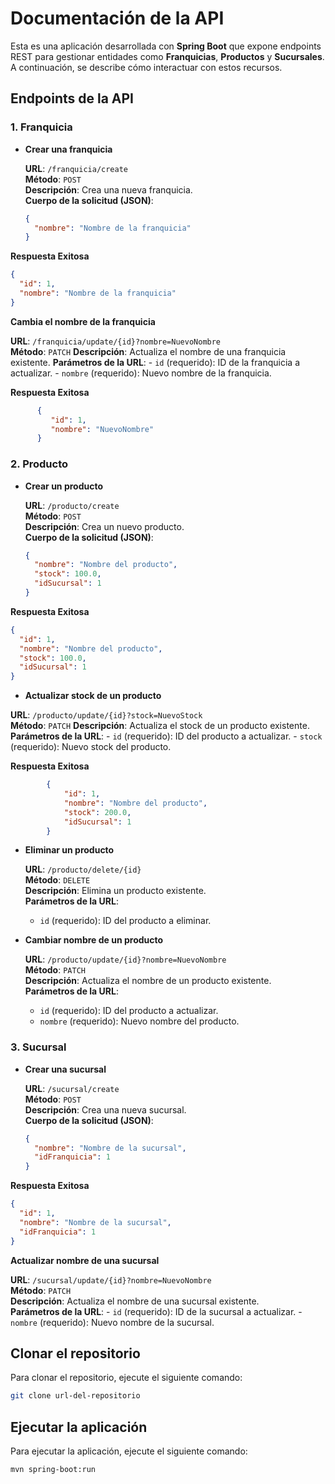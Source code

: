 # Documentación de la API

Esta es una aplicación desarrollada con **Spring Boot** que expone endpoints REST para gestionar entidades como **Franquicias**, **Productos** y **Sucursales**. A continuación, se describe cómo interactuar con estos recursos.

## Endpoints de la API

### 1. **Franquicia**

- **Crear una franquicia**

  **URL**: `/franquicia/create`  
  **Método**: `POST`  
  **Descripción**: Crea una nueva franquicia.  
  **Cuerpo de la solicitud (JSON)**:

  ```json
  {
    "nombre": "Nombre de la franquicia"
  }
  ```
**Respuesta Exitosa**

  ```json
  {
    "id": 1,
    "nombre": "Nombre de la franquicia"
  }
  ```

**Cambia el nombre de la franquicia**

  **URL**: `/franquicia/update/{id}?nombre=NuevoNombre`  
  **Método**: `PATCH`
    **Descripción**: Actualiza el nombre de una franquicia existente.
    **Parámetros de la URL**:
    - `id` (requerido): ID de la franquicia a actualizar.
    - `nombre` (requerido): Nuevo nombre de la franquicia.

**Respuesta Exitosa**
    
```json
      {
         "id": 1,
         "nombre": "NuevoNombre"
      }
```

### 2. **Producto**

- **Crear un producto**

  **URL**: `/producto/create`  
  **Método**: `POST`  
  **Descripción**: Crea un nuevo producto.  
  **Cuerpo de la solicitud (JSON)**:

  ```json
  {
    "nombre": "Nombre del producto",
    "stock": 100.0,
    "idSucursal": 1
  }
  ```
**Respuesta Exitosa**

  ```json
  {
    "id": 1,
    "nombre": "Nombre del producto",
    "stock": 100.0,
    "idSucursal": 1
  }
  ```
- **Actualizar stock de un producto**
    
**URL**: `/producto/update/{id}?stock=NuevoStock`  
**Método**: `PATCH`
**Descripción**: Actualiza el stock de un producto existente.
**Parámetros de la URL**:
     - `id` (requerido): ID del producto a actualizar.
     - `stock` (requerido): Nuevo stock del producto.


**Respuesta Exitosa**
        
```json
        {
            "id": 1,
            "nombre": "Nombre del producto",
            "stock": 200.0,
            "idSucursal": 1
        }
   ```

- **Eliminar un producto**

  **URL**: `/producto/delete/{id}`  
  **Método**: `DELETE`  
  **Descripción**: Elimina un producto existente.  
  **Parámetros de la URL**:
    - `id` (requerido): ID del producto a eliminar.

- **Cambiar nombre de un producto**

  **URL**: `/producto/update/{id}?nombre=NuevoNombre`  
  **Método**: `PATCH`  
  **Descripción**: Actualiza el nombre de un producto existente.  
  **Parámetros de la URL**:
    - `id` (requerido): ID del producto a actualizar.
    - `nombre` (requerido): Nuevo nombre del producto.



### 3. **Sucursal**

- **Crear una sucursal**

  **URL**: `/sucursal/create`  
  **Método**: `POST`  
  **Descripción**: Crea una nueva sucursal.  
  **Cuerpo de la solicitud (JSON)**:

  ```json
  {
    "nombre": "Nombre de la sucursal",
    "idFranquicia": 1
  }
  ```
**Respuesta Exitosa**

  ```json
  {
    "id": 1,
    "nombre": "Nombre de la sucursal",
    "idFranquicia": 1
  }
  ```
**Actualizar nombre de una sucursal**

**URL**: `/sucursal/update/{id}?nombre=NuevoNombre`  
    **Método**: `PATCH`  
    **Descripción**: Actualiza el nombre de una sucursal existente.  
    **Parámetros de la URL**:
        - `id` (requerido): ID de la sucursal a actualizar.
        - `nombre` (requerido): Nuevo nombre de la sucursal.



## Clonar el repositorio

Para clonar el repositorio, ejecute el siguiente comando:

```bash
git clone url-del-repositorio
```

## Ejecutar la aplicación

Para ejecutar la aplicación, ejecute el siguiente comando:

```bash
mvn spring-boot:run
```

